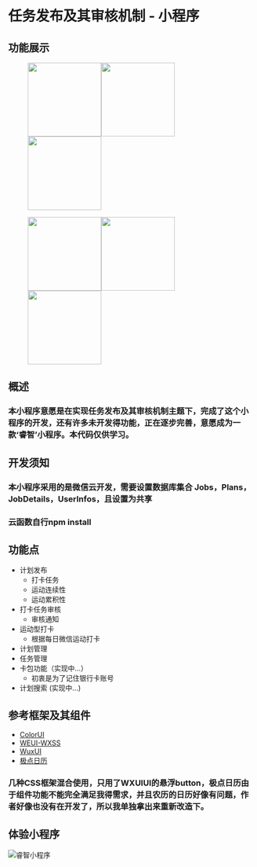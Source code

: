 # 任务发布及其审核机制 - 小程序

## 功能展示
<figure class="half">
    <img src="https://github.com/pzwdshxzt/wechat-ruizhi/blob/master/images/home.jpg?raw=true" width="150"><img src="https://raw.githubusercontent.com/pzwdshxzt/wechat-ruizhi/master/images/applyresult.jpg" width="150"><img src="https://github.com/pzwdshxzt/wechat-ruizhi/blob/master/images/clockdata.jpg?raw=true" width="150">
</figure>
<figure class="half">
    <img src="https://github.com/pzwdshxzt/wechat-ruizhi/blob/master/images/werun.jpg?raw=true" width="150"><img src="https://raw.githubusercontent.com/pzwdshxzt/wechat-ruizhi/master/images/qryplan.jpg" width="150"><img src="https://github.com/pzwdshxzt/wechat-ruizhi/blob/master/images/time.jpg?raw=true" width="150">
</figure>

## 概述
### 本小程序意愿是在实现任务发布及其审核机制主题下，完成了这个小程序的开发，还有许多未开发得功能，正在逐步完善，意愿成为一款‘睿智’小程序。本代码仅供学习。
## 开发须知
### 本小程序采用的是微信云开发，需要设置数据库集合  Jobs，Plans，JobDetails，UserInfos，且设置为共享
### 云函数自行npm install
## 功能点

* 计划发布
   * 打卡任务
   * 运动连续性
   * 运动累积性
* 打卡任务审核
   * 审核通知
* 运动型打卡
   * 根据每日微信运动打卡
* 计划管理
* 任务管理
* 卡包功能（实现中...）
    * 初衷是为了记住银行卡账号
* 计划搜索 (实现中...)

## 参考框架及其组件
- [ColorUI](https://github.com/weilanwl/ColorUI "ColorUI")
- [WEUI-WXSS](https://github.com/Tencent/weui-wxss/ "WEUI-WXSS")
- [WuxUI](https://github.com/wux-weapp/wux-weapp "WuxUI")
- [极点日历](https://github.com/czcaiwj/calendar/ "极点日历")
###  几种CSS框架混合使用，只用了WXUIUI的悬浮button，极点日历由于组件功能不能完全满足我得需求，并且农历的日历好像有问题，作者好像也没有在开发了，所以我单独拿出来重新改造下。
## 体验小程序
![睿智小程序](https://raw.githubusercontent.com/pzwdshxzt/wechat-ruizhi/master/images/scan_code.jpg)

